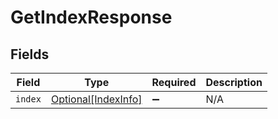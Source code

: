 # GetIndexResponse


## Fields

| Field                                                   | Type                                                    | Required                                                | Description                                             |
| ------------------------------------------------------- | ------------------------------------------------------- | ------------------------------------------------------- | ------------------------------------------------------- |
| `index`                                                 | [Optional[IndexInfo]](../../models/shared/indexinfo.md) | :heavy_minus_sign:                                      | N/A                                                     |